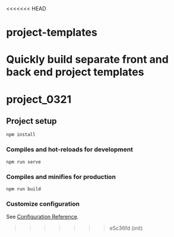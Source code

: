 <<<<<<< HEAD
# project-templates
Quickly build separate front and back end project templates
=======
# project_0321

## Project setup
```
npm install
```

### Compiles and hot-reloads for development
```
npm run serve
```

### Compiles and minifies for production
```
npm run build
```

### Customize configuration
See [Configuration Reference](https://cli.vuejs.org/config/).
>>>>>>> e5c36fd (init)
